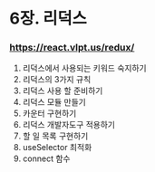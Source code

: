 # 6장. 리덕스

### https://react.vlpt.us/redux/

1. 리덕스에서 사용되는 키워드 숙지하기
2. 리덕스의 3가지 규칙
3. 리덕스 사용 할 준비하기
4. 리덕스 모듈 만들기
5. 카운터 구현하기
6. 리덕스 개발자도구 적용하기
7. 할 일 목록 구현하기
8. useSelector 최적화
9. connect 함수
